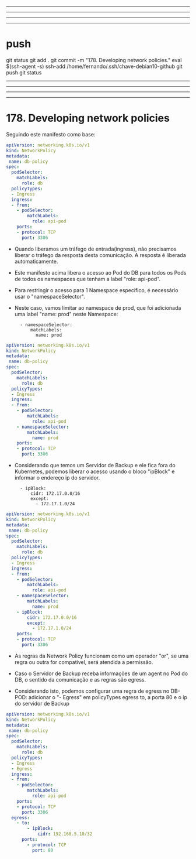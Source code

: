 


------------------------------------------------------------------------------------------------------------------------------------------------------
------------------------------------------------------------------------------------------------------------------------------------------------------
------------------------------------------------------------------------------------------------------------------------------------------------------
------------------------------------------------------------------------------------------------------------------------------------------------------
# push

git status
git add .
git commit -m "178. Developing network policies."
eval $(ssh-agent -s)
ssh-add /home/fernando/.ssh/chave-debian10-github
git push
git status



------------------------------------------------------------------------------------------------------------------------------------------------------
------------------------------------------------------------------------------------------------------------------------------------------------------
------------------------------------------------------------------------------------------------------------------------------------------------------
------------------------------------------------------------------------------------------------------------------------------------------------------
# 178. Developing network policies


Seguindo este manifesto como base:

~~~~yaml
apiVersion: networking.k8s.io/v1
kind: NetworkPolicy
metadata:
 name: db-policy
spec:
  podSelector:
    matchLabels:
      role: db
  policyTypes:
  - Ingress
  ingress:
  - from:
    - podSelector:
        matchLabels:
          role: api-pod
    ports:
    - protocol: TCP
      port: 3306
~~~~




- Quando liberamos um tráfego de entrada(ingress), não precisamos liberar o tráfego da resposta desta comunicação. A resposta é liberada automaticamente.


- Este manifesto acima libera o acesso ao Pod do DB para todos os Pods de todos os namespaces que tenham a label "role: api-pod".



- Para restringir o acesso para 1 Namespace especifico, é necessário usar o "namespaceSelector".
- Neste caso, vamos limitar ao namespace de prod, que foi adicionada uma label "name: prod" neste Namespace:

        - namespaceSelector:
            matchLabels:
              name: prod

~~~~yaml
apiVersion: networking.k8s.io/v1
kind: NetworkPolicy
metadata:
 name: db-policy
spec:
  podSelector:
    matchLabels:
      role: db
  policyTypes:
  - Ingress
  ingress:
  - from:
    - podSelector:
        matchLabels:
          role: api-pod
    - namespaceSelector:
        matchLabels:
          name: prod
    ports:
    - protocol: TCP
      port: 3306
~~~~










- Considerando que temos um Servidor de Backup e ele fica fora do Kubernetes, podemos liberar o acesso usando o bloco "ipBlock" e informar o endereço ip do servidor.

        - ipBlock:
            cidr: 172.17.0.0/16
            except:
              - 172.17.1.0/24

~~~~yaml
apiVersion: networking.k8s.io/v1
kind: NetworkPolicy
metadata:
 name: db-policy
spec:
  podSelector:
    matchLabels:
      role: db
  policyTypes:
  - Ingress
  ingress:
  - from:
    - podSelector:
        matchLabels:
          role: api-pod
    - namespaceSelector:
        matchLabels:
          name: prod
    - ipBlock:
        cidr: 172.17.0.0/16
        except:
          - 172.17.1.0/24
    ports:
    - protocol: TCP
      port: 3306
~~~~

- As regras da Network Policy funcionam como um operador "or", se uma regra ou outra for compatível, será atendida a permissão.









- Caso o Servidor de Backup receba informações de um agent no Pod do DB, o sentido da comunicação e as regras são egress.

- Considerando isto, podemos configurar uma regra de egress no DB-POD:
adicionar o "- Egress" em policyTypes
egress to, a porta 80 e o ip do servidor de Backup

~~~~yaml
apiVersion: networking.k8s.io/v1
kind: NetworkPolicy
metadata:
 name: db-policy
spec:
  podSelector:
    matchLabels:
      role: db
  policyTypes:
  - Ingress
  - Egress
  ingress:
  - from:
    - podSelector:
        matchLabels:
          role: api-pod
    ports:
    - protocol: TCP
      port: 3306
  egress:
    - to:
        - ipBlock:
            cidr: 192.168.5.10/32
      ports:
        - protocol: TCP
          port: 80
~~~~